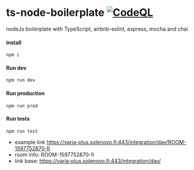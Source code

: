 # ts-node-boilerplate [![CodeQL](https://github.com/JoniRinta-Kahila/ts-node-boilerplate/actions/workflows/codeql-analysis.yml/badge.svg)](https://github.com/JoniRinta-Kahila/ts-node-boilerplate/actions/workflows/codeql-analysis.yml)

nodeJs boilerplate with TypeScript, airbnb-eslint, express, mocha and chai

#### install
```npm i```
#### Run dev
```npm run dev```
#### Run production
```npm run prod```
#### Run tests
```npm run test```


 * example link https://varia-plus.solenovo.fi:443/integration/dav/ROOM-1597752870-fi
 * room info: ROOM-1597752870-fi
 * link base: https://varia-plus.solenovo.fi:443/integration/dav/
 